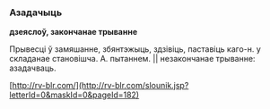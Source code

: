 ### Азадачыць
**дзеяслоў, закончанае трыванне**

Прывесці ў замяшанне, збянтэжыць, здзівіць, паставіць каго-н. у складанае становішча. А. пытаннем. || незакончанае трыванне: азадачваць.

<a rel="author">[http://rv-blr.com/](http://rv-blr.com/slounik.jsp?letterId=0&maskId=0&pageId=182)</a>
